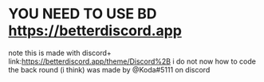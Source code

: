 #  YOU NEED TO USE BD https://betterdiscord.app
note this is made with discord+ 
link:https://betterdiscord.app/theme/Discord%2B 
 i do not now how to code 
 the back round (i think) was made by @Koda#5111 on discord
